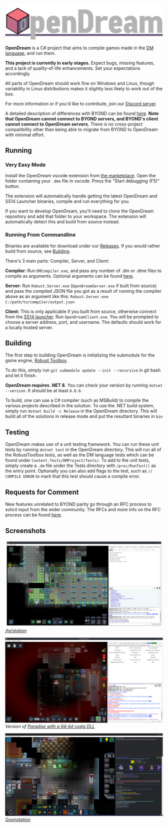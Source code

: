 [![OpenDream](.github/assets/OpenDream.png)](#)

**OpenDream** is a C# project that aims to compile games made in the [DM language], and run them.

**This project is currently in early stages.** Expect bugs, missing features, and a lack of quality-of-life enhancements. Set your expectations accordingly.

All parts of OpenDream should work fine on Windows and Linux, though variability in Linux distributions makes it slightly less likely to work out of the box.

For more information or if you'd like to contribute, join our [Discord server](https://discord.gg/UScStz6hnQ).

A detailed description of differences with BYOND can be found [here](https://github.com/OpenDreamProject/OpenDream/wiki/Differences-Between-OpenDream-and-BYOND). **Note that OpenDream cannot connect to BYOND servers, and BYOND's client cannot connect to OpenDream servers.** There is no cross-project compatibility other than being able to migrate from BYOND to OpenDream with minimal effort.

## Running

### Very Easy Mode
Install the OpenDream vscode extension from [the marketplace](https://marketplace.visualstudio.com/items?itemName=ss13.opendream). Open the folder containing your `.dme` file in vscode. Press the "Start debugging (F5)" button.

The extension will automatically handle getting the latest OpenDream and SS14 Launcher binaries, compile and run everything for you.

If you want to develop OpenDream, you'll need to clone the OpenDream repository and add that folder to your workspace. The extension will automatically detect this and build from source instead.

### Running From Commandline

Binaries are available for download under our [Releases](https://github.com/OpenDreamProject/OpenDream/releases/tag/latest). If you would rather build from source, see [Building](#building).

There's 3 main parts: Compiler, Server, and Client:

**Compiler:** Run `DMCompiler.exe`, and pass any number of .dm or .dme files to compile as arguments. Optional arguments can be found [here](https://github.com/OpenDreamProject/OpenDream/wiki/Compiler-Options).

**Server:** Run `Robust.Server.exe` (`OpenDreamServer.exe` if built from source) and pass the compiled JSON file you got as a result of running the compiler above as an argument like this: `Robust.Server.exe C:/path/to/compiler/output.json`

**Client:** This is only applicable if you built from source, otherwise connect from the [SS14 launcher](https://spacestation14.io/about/nightlies/). Run `OpenDreamClient.exe`. You will be prompted to choose a server address, port, and username. The defaults should work for a locally hosted server.

## Building

The first step to building OpenDream is initializing the submodule for the game engine, [Robust Toolbox](https://github.com/space-wizards/RobustToolbox). 

To do this, simply run `git submodule update --init --recursive` in git bash and let it finish.

**OpenDream requires .NET 8.** You can check your version by running `dotnet --version`. It should be at least `8.0.0`.

To build, one can use a C# compiler (such as MSBuild) to compile the various projects described in the solution. To use the .NET build system, simply run `dotnet build -c Release` in the OpenDream directory. This will build all of the solutions in release mode and put the resultant binaries in `bin`

## Testing
OpenDream makes use of a unit testing framework. You can run these unit tests by running `dotnet test` in the OpenDream directory. This will run all of the RobustToolbox tests, as well as the DM language tests which can be found under `Content.Tests/DMProject/Tests/`. To add to the unit tests, simply create a `.dm` file under the Tests directory with `/proc/RunTest()` as the entry point. Optionally you can also add flags to the test, such as `// COMPILE ERROR` to mark that this test should cause a compile error.

## Requests for Comment
New features unrelated to BYOND parity go through an RFC process to solicit input from the wider community. The RFCs and more info on the RFC process can be found [here](https://github.com/OpenDreamProject/rfcs).

## Screenshots
![](./.github/assets/screenshot.png?raw=true)
_[/tg/station](https://github.com/tgstation/tgstation)_

![](./.github/assets/screenshot2.png?raw=true)
_Version of [Paradise with a 64-bit rustg DLL](https://github.com/ike709/Paradise/tree/rustg_64)_

![](./.github/assets/screenshot3.png?raw=true)
_[Goonstation](https://github.com/goonstation/goonstation)_

[DM Language]: http://secure.byond.com/
